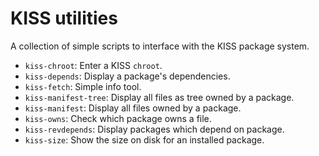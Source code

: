 # KISS utilities

A collection of simple scripts to interface with the KISS package system.

- `kiss-chroot`: Enter a KISS `chroot`.
- `kiss-depends`: Display a package's dependencies.
- `kiss-fetch`: Simple info tool.
- `kiss-manifest-tree`: Display all files as tree owned by a package.
- `kiss-manifest`: Display all files owned by a package.
- `kiss-owns`: Check which package owns a file.
- `kiss-revdepends`: Display packages which depend on package.
- `kiss-size`: Show the size on disk for an installed package.
